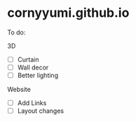 # cornyyumi.github.io

To do:

3D
- [ ] Curtain
- [ ] Wall decor
- [ ] Better lighting

Website
- [ ] Add Links
- [ ] Layout changes
